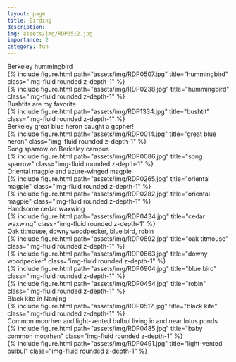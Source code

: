 ```yaml
---
layout: page
title: Birding
description: 
img: assets/img/RDP0512.jpg
importance: 2
category: fun
---
```

<div class="caption">
    Berkeley hummingbird

<div class="row align-items-center">
    <div class="col-sm-6 mt-md-0">
        {% include figure.html path="assets/img/RDP0507.jpg" title="hummingbird" class="img-fluid rounded z-depth-1" %}
    </div>
    <div class="col-sm-6 mt-md-0">
        {% include figure.html path="assets/img/RDP0238.jpg" title="hummingbird" class="img-fluid rounded z-depth-1" %}
    </div>
</div>

<div class="caption">
    Bushtits are my favorite

<div class="container">
  <div class="row align-items-center">
    <div class="col-sm-4">
    </div>
    <div class="col-sm-6">
        {% include figure.html path="assets/img/RDP1334.jpg" title="bushtit" class="img-fluid rounded z-depth-1" %}
    </div>
    <div class="col-sm-4">
    </div>
  </div>

<div class="caption">
    Berkeley great blue heron caught a gopher!

<div class="row align-items-center">
    <div class="col-sm mt-3 mt-md-0">
        {% include figure.html path="assets/img/RDP0014.jpg" title="great blue heron" class="img-fluid rounded z-depth-1" %}
    </div>
</div>

<div class="caption">
    Song sparrow on Berkeley campus

<div class="container">
  <div class="row align-items-center">
    <div class="col-sm-2">
    </div>
    <div class="col-sm-8">
        {% include figure.html path="assets/img/RDP0086.jpg" title="song sparrow" class="img-fluid rounded z-depth-1" %}
    </div>
    <div class="col-sm-3">
    </div>
  </div>

<div class="caption">
    Oriental magpie and azure-winged magpie

<div class="row align-items-center">
    <div class="col-sm-6 mt-md-0">
        {% include figure.html path="assets/img/RDP0265.jpg" title="oriental magpie" class="img-fluid rounded z-depth-1" %}
    </div>
    <div class="col-sm-6 mt-md-0">
        {% include figure.html path="assets/img/RDP0282.jpg" title="oriental magpie" class="img-fluid rounded z-depth-1" %}
    </div>
</div>

<div class="caption">
    Handsome cedar waxwing

<div class="container">
  <div class="row align-items-center">
    <div class="col-sm-2">
    </div>
    <div class="col-sm-8">
        {% include figure.html path="assets/img/RDP0434.jpg" title="cedar waxwing" class="img-fluid rounded z-depth-1" %}
    </div>
    <div class="col-sm-3">
    </div>
  </div>

<div class="caption">
    Oak titmouse, downy woodpecker, blue bird, robin
</div>

<div class="container">
  <div class="row">
    <div class="col">
        {% include figure.html path="assets/img/RDP0892.jpg" title="oak titmouse" class="img-fluid rounded z-depth-1" %}
    </div>
    <div class="col">
        {% include figure.html path="assets/img/RDP0663.jpg" title="downy woodpecker" class="img-fluid rounded z-depth-1" %}
    </div>
    <div class="w-100">
    </div>
    <div class="col">
        {% include figure.html path="assets/img/RDP0904.jpg" title="blue bird" class="img-fluid rounded z-depth-1" %}
    </div>
    <div class="col">
        {% include figure.html path="assets/img/RDP0454.jpg" title="robin" class="img-fluid rounded z-depth-1" %}
    </div>
  </div>
</div>

<div class="caption">
    Black kite in Nanjing

<div class="row">
    <div class="col-sm mt-3 mt-md-0">
        {% include figure.html path="assets/img/RDP0512.jpg" title="black kite" class="img-fluid rounded z-depth-1" %}
    </div>
</div>

<div class="caption">
    Common moorhen and light-vented bulbul living in and near lotus ponds

<div class="row align-items-center">
    <div class="col-sm-6 mt-md-0">
        {% include figure.html path="assets/img/RDP0485.jpg" title="baby common moorhen" class="img-fluid rounded z-depth-1" %}
    </div>
    <div class="col-sm-6 mt-md-0">
        {% include figure.html path="assets/img/RDP0491.jpg" title="light-vented bulbul" class="img-fluid rounded z-depth-1" %}
    </div>
</div>
